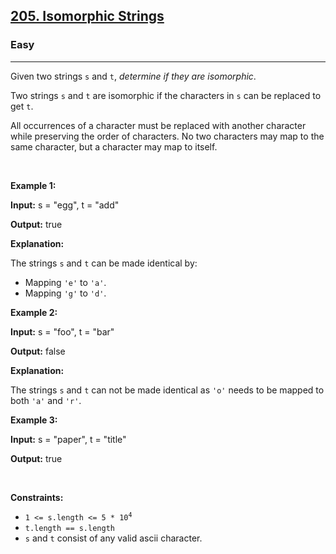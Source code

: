 <h2><a href="https://leetcode.com/problems/isomorphic-strings/">205. Isomorphic Strings</a></h2><h3>Easy</h3><hr><p>Given two strings <code>s</code> and <code>t</code>, <em>determine if they are isomorphic</em>.</p>

<p>Two strings <code>s</code> and <code>t</code> are isomorphic if the characters in <code>s</code> can be replaced to get <code>t</code>.</p>

<p>All occurrences of a character must be replaced with another character while preserving the order of characters. No two characters may map to the same character, but a character may map to itself.</p>

<p>&nbsp;</p>
<p><strong class="example">Example 1:</strong></p>

<div class="example-block">
<p><strong>Input:</strong> <span class="example-io">s = &quot;egg&quot;, t = &quot;add&quot;</span></p>

<p><strong>Output:</strong> <span class="example-io">true</span></p>

<p><strong>Explanation:</strong></p>

<p>The strings <code>s</code> and <code>t</code> can be made identical by:</p>

<ul>
	<li>Mapping <code>&#39;e&#39;</code> to <code>&#39;a&#39;</code>.</li>
	<li>Mapping <code>&#39;g&#39;</code> to <code>&#39;d&#39;</code>.</li>
</ul>
</div>

<p><strong class="example">Example 2:</strong></p>

<div class="example-block">
<p><strong>Input:</strong> <span class="example-io">s = &quot;foo&quot;, t = &quot;bar&quot;</span></p>

<p><strong>Output:</strong> <span class="example-io">false</span></p>

<p><strong>Explanation:</strong></p>

<p>The strings <code>s</code> and <code>t</code> can not be made identical as <code>&#39;o&#39;</code> needs to be mapped to both <code>&#39;a&#39;</code> and <code>&#39;r&#39;</code>.</p>
</div>

<p><strong class="example">Example 3:</strong></p>

<div class="example-block">
<p><strong>Input:</strong> <span class="example-io">s = &quot;paper&quot;, t = &quot;title&quot;</span></p>

<p><strong>Output:</strong> <span class="example-io">true</span></p>
</div>

<p>&nbsp;</p>
<p><strong>Constraints:</strong></p>

<ul>
	<li><code>1 &lt;= s.length &lt;= 5 * 10<sup>4</sup></code></li>
	<li><code>t.length == s.length</code></li>
	<li><code>s</code> and <code>t</code> consist of any valid ascii character.</li>
</ul>
